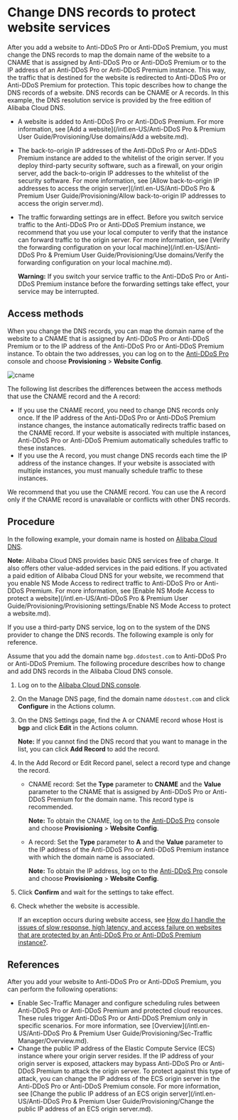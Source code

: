 # Change DNS records to protect website services

After you add a website to Anti-DDoS Pro or Anti-DDoS Premium, you must change the DNS records to map the domain name of the website to a CNAME that is assigned by Anti-DDoS Pro or Anti-DDoS Premium or to the IP address of an Anti-DDoS Pro or Anti-DDoS Premium instance. This way, the traffic that is destined for the website is redirected to Anti-DDoS Pro or Anti-DDoS Premium for protection. This topic describes how to change the DNS records of a website. DNS records can be CNAME or A records. In this example, the DNS resolution service is provided by the free edition of Alibaba Cloud DNS.

-   A website is added to Anti-DDoS Pro or Anti-DDoS Premium. For more information, see [Add a website](/intl.en-US/Anti-DDoS Pro & Premium User Guide/Provisioning/Use domains/Add a website.md).
-   The back-to-origin IP addresses of the Anti-DDoS Pro or Anti-DDoS Premium instance are added to the whitelist of the origin server. If you deploy third-party security software, such as a firewall, on your origin server, add the back-to-origin IP addresses to the whitelist of the security software. For more information, see [Allow back-to-origin IP addresses to access the origin server](/intl.en-US/Anti-DDoS Pro & Premium User Guide/Provisioning/Allow back-to-origin IP addresses to access the origin server.md).
-   The traffic forwarding settings are in effect. Before you switch service traffic to the Anti-DDoS Pro or Anti-DDoS Premium instance, we recommend that you use your local computer to verify that the instance can forward traffic to the origin server. For more information, see [Verify the forwarding configuration on your local machine](/intl.en-US/Anti-DDoS Pro & Premium User Guide/Provisioning/Use domains/Verify the forwarding configuration on your local machine.md).

    **Warning:** If you switch your service traffic to the Anti-DDoS Pro or Anti-DDoS Premium instance before the forwarding settings take effect, your service may be interrupted.


## Access methods

When you change the DNS records, you can map the domain name of the website to a CNAME that is assigned by Anti-DDoS Pro or Anti-DDoS Premium or to the IP address of the Anti-DDoS Pro or Anti-DDoS Premium instance. To obtain the two addresses, you can log on to the [Anti-DDoS Pro](https://yundun.console.aliyun.com/?p=ddoscoo) console and choose **Provisioning** \> **Website Config**.

![cname](https://static-aliyun-doc.oss-accelerate.aliyuncs.com/assets/img/en-US/5197449951/p68206.png)

The following list describes the differences between the access methods that use the CNAME record and the A record:

-   If you use the CNAME record, you need to change DNS records only once. If the IP address of the Anti-DDoS Pro or Anti-DDoS Premium instance changes, the instance automatically redirects traffic based on the CNAME record. If your website is associated with multiple instances, Anti-DDoS Pro or Anti-DDoS Premium automatically schedules traffic to these instances.
-   If you use the A record, you must change DNS records each time the IP address of the instance changes. If your website is associated with multiple instances, you must manually schedule traffic to these instances.

We recommend that you use the CNAME record. You can use the A record only if the CNAME record is unavailable or conflicts with other DNS records.

## Procedure

In the following example, your domain name is hosted on [Alibaba Cloud DNS](https://www.alibabacloud.com/product/dns).

**Note:** Alibaba Cloud DNS provides basic DNS services free of charge. It also offers other value-added services in the paid editions. If you activated a paid edition of Alibaba Cloud DNS for your website, we recommend that you enable NS Mode Access to redirect traffic to Anti-DDoS Pro or Anti-DDoS Premium. For more information, see [Enable NS Mode Access to protect a website](/intl.en-US/Anti-DDoS Pro & Premium User Guide/Provisioning/Provisioning settings/Enable NS Mode Access to protect a website.md).

If you use a third-party DNS service, log on to the system of the DNS provider to change the DNS records. The following example is only for reference.

Assume that you add the domain name `bgp.ddostest.com` to Anti-DDoS Pro or Anti-DDoS Premium. The following procedure describes how to change and add DNS records in the Alibaba Cloud DNS console.

1.  Log on to the [Alibaba Cloud DNS console](https://dns.console.aliyun.com).

2.  On the Manage DNS page, find the domain name `ddostest.com` and click **Configure** in the Actions column.

3.  On the DNS Settings page, find the A or CNAME record whose Host is **bgp** and click **Edit** in the Actions column.

    **Note:** If you cannot find the DNS record that you want to manage in the list, you can click **Add Record** to add the record.

4.  In the Add Record or Edit Record panel, select a record type and change the record.

    -   CNAME record: Set the **Type** parameter to **CNAME** and the **Value** parameter to the CNAME that is assigned by Anti-DDoS Pro or Anti-DDoS Premium for the domain name. This record type is recommended.

        **Note:** To obtain the CNAME, log on to the [Anti-DDoS Pro](https://yundun.console.aliyun.com/?p=ddoscoo) console and choose **Provisioning** \> **Website Config**.

    -   A record: Set the **Type** parameter to **A** and the **Value** parameter to the IP address of the Anti-DDoS Pro or Anti-DDoS Premium instance with which the domain name is associated.

        **Note:** To obtain the IP address, log on to the [Anti-DDoS Pro](https://yundun.console.aliyun.com/?p=ddoscoo) console and choose **Provisioning** \> **Website Config**.

5.  Click **Confirm** and wait for the settings to take effect.

6.  Check whether the website is accessible.

    If an exception occurs during website access, see [How do I handle the issues of slow response, high latency, and access failure on websites that are protected by an Anti-DDoS Pro or Anti-DDoS Premium instance?]().


## References

After you add your website to Anti-DDoS Pro or Anti-DDoS Premium, you can perform the following operations:

-   Enable Sec-Traffic Manager and configure scheduling rules between Anti-DDoS Pro or Anti-DDoS Premium and protected cloud resources. These rules trigger Anti-DDoS Pro or Anti-DDoS Premium only in specific scenarios. For more information, see [Overview](/intl.en-US/Anti-DDoS Pro & Premium User Guide/Provisioning/Sec-Traffic Manager/Overview.md).
-   Change the public IP address of the Elastic Compute Service \(ECS\) instance where your origin server resides. If the IP address of your origin server is exposed, attackers may bypass Anti-DDoS Pro or Anti-DDoS Premium to attack the origin server. To protect against this type of attack, you can change the IP address of the ECS origin server in the Anti-DDoS Pro or Anti-DDoS Premium console. For more information, see [Change the public IP address of an ECS origin server](/intl.en-US/Anti-DDoS Pro & Premium User Guide/Provisioning/Change the public IP address of an ECS origin server.md).

